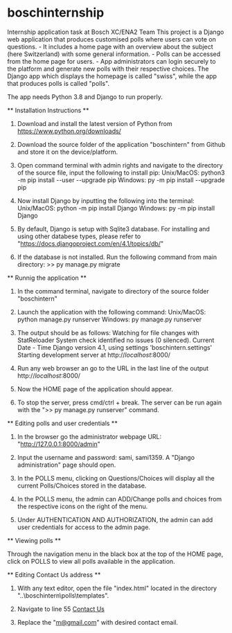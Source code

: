 # boschinternship
Internship application task at Bosch XC/ENA2 Team
This project is a Django web application that produces customised polls where users can vote on questions.
	- It includes a home page with an overview about the subject (here Switzerland) with some general information.
	- Polls can be accessed from the home page for users.
	- App administrators can login securely to the platform and generate new polls with their respective choices.
The Django app which displays the homepage is called "swiss", while the app that produces polls is called "polls".

The app needs Python 3.8 and Django to run properly.

** Installation Instructions **

1. Download and install the latest version of Python from https://www.python.org/downloads/

2. Download the source folder of the application "boschintern" from Github and store it on the device/platform.

3. Open command terminal with admin rights and navigate to the directory of the source file, input the following to install pip:
	Unix/MacOS: python3 -m pip install --user --upgrade pip 
	Windows: py -m pip install --upgrade pip

4. Now install Django by inputting the following into the terminal: 
	Unix/MacOS:  python -m pip install Django
	Windows:     py -m pip install Django

5. By default, Django is setup with Sqlite3 database. For installing and using other databese types, please refer to "https://docs.djangoproject.com/en/4.1/topics/db/"

6. If the database is not installed. Run the following command from main directory: >> py manage.py migrate


** Runnig the application **

1. In the command terminal, navigate to directory of the source folder "boschintern"

2. Launch the application with the following command: 
	Unix/MacOS:  python manage.py runserver
	Windows:     py manage.py runserver

3. The output should be as follows:
	Watching for file changes with StatReloader
	System check identified no issues (0 silenced).
	Current Date - Time
	Django version 4.1, using settings 'boschintern.settings'
	Starting development server at http://*localhost*:8000/

4. Run any web browser an go to the URL in the last line of the output http://*localhost*:8000/

5. Now the HOME page of the application should appear.

6. To stop the server, press cmd/ctrl + break. The server can be run again with the ">> py manage.py runserver" command.



** Editing polls and user credentials **

1. In the browser go the administrator webpage URL: "http://127.0.0.1:8000/admin"

2. Input the username and password: sami, sami1359. A "Django administration" page should open.

3. In the POLLS menu, clicking on Questions/Choices will display all the current Polls/Choices stored in the database.

4. In the POLLS menu, the admin can ADD/Change polls and choices from the respective icons on the right of the menu.

5. Under AUTHENTICATION AND AUTHORIZATION, the admin can add user credentials for access to the admin page.



** Viewing polls **

Through the navigation menu in the black box at the top of the HOME page, click on POLLS to view all polls available in the application.

** Editing Contact Us address **


1. With any text editor, open the file "index.html" located in the directory "..\boschintern\polls\templates".

2. Navigate to line 55    <a href="mailto:m@gmail.com">Contact Us</a>

3. Replace the "m@gmail.com" with desired contact email.

